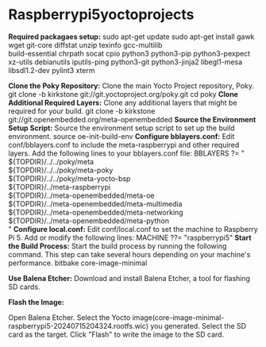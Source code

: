 # Raspberrypi5yoctoprojects
**Required packagaes setup:**
sudo apt-get update
sudo apt-get install gawk wget git-core diffstat unzip texinfo gcc-multilib \
    build-essential chrpath socat cpio python3 python3-pip python3-pexpect \
    xz-utils debianutils iputils-ping python3-git python3-jinja2 libegl1-mesa \
    libsdl1.2-dev pylint3 xterm

**Clone the Poky Repository:**
Clone the main Yocto Project repository, Poky.
git clone -b kirkstone git://git.yoctoproject.org/poky.git
cd poky
**Clone Additional Required Layers:**
Clone any additional layers that might be required for your build. 
git clone -b kirkstone git://git.openembedded.org/meta-openembedded
**Source the Environment Setup Script:**
Source the environment setup script to set up the build environment.
source oe-init-build-env
**Configure bblayers.conf:**
Edit conf/bblayers.conf to include the meta-raspberrypi and other required layers. Add the following lines to your bblayers.conf file:
BBLAYERS ?= " \
  ${TOPDIR}/../../poky/meta \
  ${TOPDIR}/../../poky/meta-poky \
  ${TOPDIR}/../../poky/meta-yocto-bsp \
  ${TOPDIR}/../meta-raspberrypi \
  ${TOPDIR}/../meta-openembedded/meta-oe \
  ${TOPDIR}/../meta-openembedded/meta-multimedia \
  ${TOPDIR}/../meta-openembedded/meta-networking \
  ${TOPDIR}/../meta-openembedded/meta-python \
"
**Configure local.conf:**
Edit conf/local.conf to set the machine to Raspberry Pi 5. Add or modify the following lines:
MACHINE ??= "raspberrypi5"
**Start the Build Process:**
Start the build process by running the following command. This step can take several hours depending on your machine's performance.
bitbake core-image-minimal

**Use Balena Etcher:**
Download and install Balena Etcher, a tool for flashing SD cards.

**Flash the Image:**

Open Balena Etcher.
Select the Yocto image(core-image-minimal-raspberrypi5-20240715204324.rootfs.wic) you generated.
Select the SD card as the target.
Click "Flash" to write the image to the SD card.
